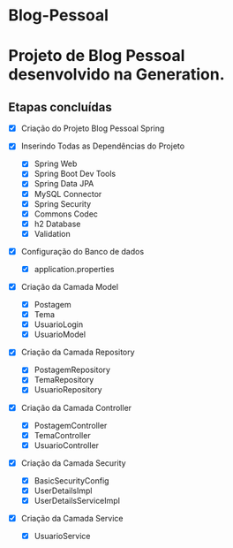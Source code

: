 # Blog-Pessoal

<h1>Projeto de Blog Pessoal desenvolvido na Generation.</h1>

<h2>Etapas concluídas</h2>


- [x] Criação do Projeto Blog Pessoal Spring           

- [x] Inserindo Todas as Dependências do Projeto             
  - [x] Spring Web                                            
  - [x] Spring Boot Dev Tools                                  
  - [x] Spring Data JPA                                        
  - [x] MySQL Connector                                      
  - [x] Spring Security                                        
  - [x] Commons Codec                                   
  - [x] h2 Database                                     
  - [x] Validation                                      
- [x] Configuração do Banco de dados                    
  - [x] application.properties                          
- [x] Criação da Camada Model                           
  - [x] Postagem                                        
  - [x] Tema                                            
  - [x] UsuarioLogin                                    
  - [x] UsuarioModel                                    
- [x] Criação da Camada Repository                      
  - [x] PostagemRepository                              
  - [x] TemaRepository                                  
  - [x] UsuarioRepository                               
- [x] Criação da Camada Controller                      
  - [x] PostagemController                              
  - [x] TemaController                                  
  - [x] UsuarioController                               
- [x] Criação da Camada Security                        
  - [x] BasicSecurityConfig                             
  - [x] UserDetailsImpl                                 
  - [x] UserDetailsServiceImpl                          
- [x] Criação da Camada Service                         
  - [x] UsuarioService                                  
